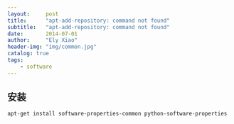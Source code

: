 ```yaml
---
layout:     post
title:      "apt-add-repository: command not found"
subtitle:   "apt-add-repository: command not found"
date:       2014-07-01
author:     "Ely Xiao"
header-img: "img/common.jpg"
catalog: true
tags:
    - software
---
```


安装
---
    apt-get install software-properties-common python-software-properties
